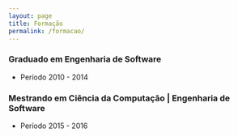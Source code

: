```yaml
---
layout: page
title: Formação
permalink: /formacao/
---
```


### Graduado em Engenharia de Software
* Período 2010 - 2014

### Mestrando em Ciência da Computação | Engenharia de Software
* Período 2015 - 2016